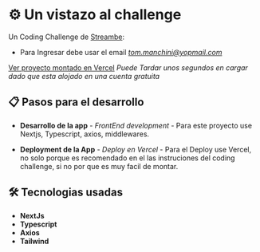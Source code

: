# ⚙️ Un vistazo al challenge

Un Coding Challenge de [Streambe](https://streambe.com/es/home/):
* Para Ingresar debe usar el email *tom.manchini@yopmail.com*

[Ver proyecto montado en Vercel](https://aeroshop-challenge.vercel.app/) _Puede Tardar unos segundos en cargar dado que esta alojado en una cuenta gratuita_

## 📋 Pasos para el desarrollo

* **Desarrollo de la app** - *FrontEnd development* -
Para este proyecto use Nextjs, Typescript, axios, middlewares.

* **Deployment de la App** - *Deploy en Vercel* -
Para el Deploy use Vercel, no solo porque es recomendado en el las instruciones del coding challenge, si no por que es muy facil de montar.

## 🛠️ Tecnologias usadas

* **NextJs**
* **Typescript**
* **Axios**
* **Tailwind**